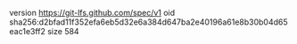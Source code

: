 version https://git-lfs.github.com/spec/v1
oid sha256:d2bfad11f352efa6eb5d32e6a384d647ba2e40196a61e8b30b04d65eac1e3ff2
size 584
